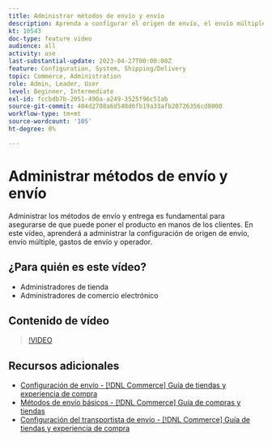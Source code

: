 ```yaml
---
title: Administrar métodos de envío y envío
description: Aprenda a configurar el origen de envío, el envío múltiple, la tarifa de envío y la configuración del operador de telefonía para su tienda Commerce.
kt: 10543
doc-type: feature video
audience: all
activity: use
last-substantial-update: 2023-04-27T00:00:00Z
feature: Configuration, System, Shipping/Delivery
topic: Commerce, Administration
role: Admin, Leader, User
level: Beginner, Intermediate
exl-id: fccbdb7b-2051-490a-a249-3525f96c51ab
source-git-commit: 404d2708a6d540d6fb19a33afb20726356cd8000
workflow-type: tm+mt
source-wordcount: '105'
ht-degree: 0%

---
```


# Administrar métodos de envío y envío

Administrar los métodos de envío y entrega es fundamental para asegurarse de que puede poner el producto en manos de los clientes. En este vídeo, aprenderá a administrar la configuración de origen de envío, envío múltiple, gastos de envío y operador.

## ¿Para quién es este vídeo?

- Administradores de tienda
- Administradores de comercio electrónico

## Contenido de vídeo

>[!VIDEO](https://video.tv.adobe.com/v/343658?quality=12&learn=on)

## Recursos adicionales

- [Configuración de envío - [!DNL Commerce] Guía de tiendas y experiencia de compra](https://experienceleague.adobe.com/docs/commerce-admin/stores-sales/delivery/shipping-settings.html)
- [Métodos de envío básicos - [!DNL Commerce] Guía de compras y tiendas](https://experienceleague.adobe.com/docs/commerce-admin/stores-sales/delivery/delivery.html#basic-delivery-methods)
- [Configuración del transportista de envío - [!DNL Commerce] Guía de tiendas y experiencia de compra](https://experienceleague.adobe.com/docs/commerce-admin/stores-sales/delivery/shipping-carriers/carriers.html)
